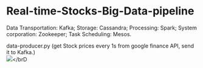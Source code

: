 # Real-time-Stocks-Big-Data-pipeline
Data Transportation: Kafka; 
Storage: Cassandra; 
Processing: Spark; 
System corporation: Zookeeper; 
Task Scheduling: Mesos.

data-producer.py
(get Stock prices every 1s from google finance API, send it to Kafka.)
<br><img src="https://github.com/xewu/Real-time-Stocks-Big-Data-pipeline/raw/master/Picture1.png"></brD
